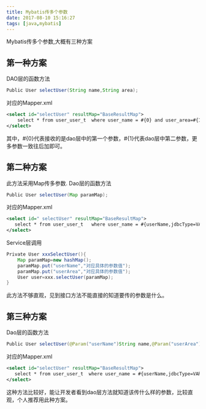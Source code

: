 ```yaml
---
title: Mybatis传多个参数
date: 2017-08-10 15:16:27
tags: [java,mybatis]
---
```

Mybatis传多个参数,大概有三种方案
<!-- more -->

## 第一种方案 
DAO层的函数方法 
```java
Public User selectUser(String name,String area);
```

对应的Mapper.xml  
```xml
<select id="selectUser" resultMap="BaseResultMap">
    select * from user_user_t  where user_name = #{0} and user_area=#{1}
</select>
```
其中，#{0}代表接收的是dao层中的第一个参数，#{1}代表dao层中第二参数，更多参数一致往后加即可。

## 第二种方案

此方法采用Map传多参数.
Dao层的函数方法
```java
Public User selectUser(Map paramMap);
```

对应的Mapper.xml
```xml
<select id=" selectUser" resultMap="BaseResultMap">
   select * from user_user_t   where user_name = #{userName,jdbcType=VARCHAR} and user_area=#{userArea,jdbcType=VARCHAR}
</select>
```

Service层调用
```java
Private User xxxSelectUser(){
    Map paramMap=new hashMap();
    paramMap.put("userName","对应具体的参数值");
    paramMap.put("userArea","对应具体的参数值");
    User user=xxx.selectUser(paramMap);
}
```
此方法不够直观，见到接口方法不能直接的知道要传的参数是什么。

## 第三种方案

Dao层的函数方法
```java
Public User selectUser(@Param("userName")String name,@Param("userArea")String area);
```

对应的Mapper.xml
```xml
<select id="selectUser" resultMap="BaseResultMap">
   select * from user_user_t  where user_name = #{userName,jdbcType=VARCHAR} and user_area=#{userArea,jdbcType=VARCHAR}
</select> 
```
这种方法比较好，能让开发者看到dao层方法就知道该传什么样的参数，比较直观，个人推荐用此种方案。